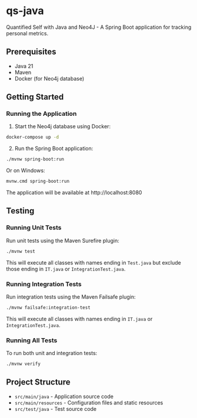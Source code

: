 # qs-java

Quantified Self with Java and Neo4J - A Spring Boot application for tracking personal metrics.

## Prerequisites

- Java 21
- Maven
- Docker (for Neo4j database)

## Getting Started

### Running the Application

1. Start the Neo4j database using Docker:

```bash
docker-compose up -d
```

2. Run the Spring Boot application:

```bash
./mvnw spring-boot:run
```

Or on Windows:

```bash
mvnw.cmd spring-boot:run
```

The application will be available at http://localhost:8080

## Testing

### Running Unit Tests

Run unit tests using the Maven Surefire plugin:

```bash
./mvnw test
```

This will execute all classes with names ending in `Test.java` but exclude those ending in `IT.java` or `IntegrationTest.java`.

### Running Integration Tests

Run integration tests using the Maven Failsafe plugin:

```bash
./mvnw failsafe:integration-test
```

This will execute all classes with names ending in `IT.java` or `IntegrationTest.java`.

### Running All Tests

To run both unit and integration tests:

```bash
./mvnw verify
```

## Project Structure

- `src/main/java` - Application source code
- `src/main/resources` - Configuration files and static resources
- `src/test/java` - Test source code
